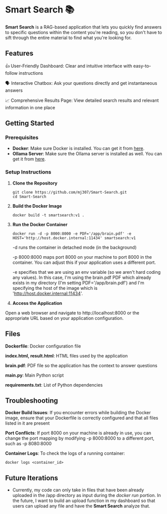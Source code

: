 # Smart Search 📚

**Smart Search** is a RAG-based application that lets you quickly find answers to specific questions within the content you're reading, so you don't have to sift through the entire material to find what you're looking for.

## Features
👍 User-Friendly Dashboard: Clear and intuitive interface with easy-to-follow instructions

🗣️ Interactive Chatbox: Ask your questions directly and get instantaneous answers

📈 Comprehensive Results Page: View detailed search results and relevant information in one place

## Getting Started ##

### Prerequisites

- **Docker**: Make sure Docker is installed. You can get it from [here](https://docs.docker.com/get-docker/).
- **Ollama Server**: Make sure the Ollama server is installed as well. You can get it from [here](https://ollama.com/download).


### Setup Instructions

1. **Clone the Repository**
   ```shell
   git clone https://github.com/mj307/Smart-Search.git
   cd Smart-Search
   ```
2. **Build the Docker Image**
   ```shell
   docker build -t smartsearch:v1 .
   ```
3. **Run the Docker Container**
   ```shell
   docker run -d -p 8000:8000 -e PDF='/app/brain.pdf' -e HOST='http://host.docker.internal:11434' smartsearch:v1
   ```
    -d runs the container in detached mode (in the background)
   
   -p 8000:8000 maps port 8000 on your machine to port 8000 in the container. You can adjust this if your application uses a different port.
   
   -e specifies that we are using an env variable (so we aren't hard coding any values). In this case, I'm using the brain.pdf PDF which already exists in my directory (I'm setting PDF='/app/brain.pdf') and I'm specifying the host of the image which is 'http://host.docker.internal:11434'. 


4. **Access the Application**
   
Open a web browser and navigate to http://localhost:8000 or the appropriate URL based on your application configuration.

## Files
**Dockerfile**: Docker configuration file

**index.html, result.html**: HTML files used by the application

**brain.pdf**: PDF file so the application has the context to answer questions

**main.py**: Main Python script

**requirements.txt**: List of Python dependencies


## Troubleshooting
**Docker Build Issues**: If you encounter errors while building the Docker image, ensure that your Dockerfile is correctly configured and that all files listed in it are present

**Port Conflicts**: If port 8000 on your machine is already in use, you can change the port mapping by modifying -p 8000:8000 to a different port, such as -p 8080:8000

**Container Logs**: To check the logs of a running container:
```shell
docker logs <container_id>
```

## Future Iterations
- Currently, my code can only take in files that have been already uploaded in the /app directory as input during the *docker run* portion. In the future, I want to build an upload function in my dashboard so that users can upload any file and have the **Smart Search** analyze that. 
